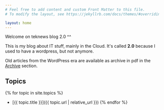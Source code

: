 ```yaml
---
# Feel free to add content and custom Front Matter to this file.
# To modify the layout, see https://jekyllrb.com/docs/themes/#overriding-theme-defaults

layout: home
---
```


Welcome on teknews blog 2.0 ^^

This is my blog about IT stuff, mainly in the Cloud.
It's called **2.0** because I used to have a wordpress, but not anymore.

Old articles from the WordPress era are available as archive in pdf in the [Archive](https://blog.teknews.cloud/archive/) section.

## Topics
{% for topic in site.topics %}
- [{{ topic.title }}]({{ topic.url | relative_url }})
{% endfor %}
